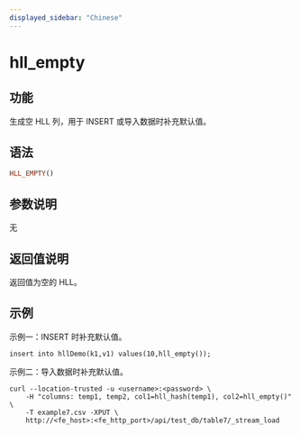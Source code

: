 ```yaml
---
displayed_sidebar: "Chinese"
---
```


# hll_empty

## 功能

生成空 HLL 列，用于 INSERT 或导入数据时补充默认值。

## 语法

```Haskell
HLL_EMPTY()
```

## 参数说明

无

## 返回值说明

返回值为空的 HLL。

## 示例

示例一：INSERT 时补充默认值。

```plain text
insert into hllDemo(k1,v1) values(10,hll_empty());
```

示例二：导入数据时补充默认值。

```plain text
curl --location-trusted -u <username>:<password> \
    -H "columns: temp1, temp2, col1=hll_hash(temp1), col2=hll_empty()" \
    -T example7.csv -XPUT \
    http://<fe_host>:<fe_http_port>/api/test_db/table7/_stream_load
```
